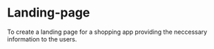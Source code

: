 # Landing-page
To create a landing page for a shopping app providing the neccessary information to the users.
